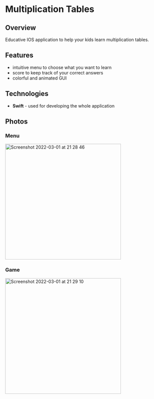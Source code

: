 # Multiplication Tables

## Overview

Educative IOS application to help your kids learn multiplication tables.

## Features

- intuitive menu to choose what you want to learn
- score to keep track of your correct answers
- colorful and animated GUI

## Technologies

- **Swift** - used for developing the whole application

## Photos

### Menu
<img width="370" alt="Screenshot 2022-03-01 at 21 28 46" src="https://user-images.githubusercontent.com/34892529/156235620-03f81048-f03d-48aa-8186-20b9d8719c25.png">

### Game
<img width="370" alt="Screenshot 2022-03-01 at 21 29 10" src="https://user-images.githubusercontent.com/34892529/156235663-33cfdda0-40d7-4777-82da-f6b7b6a64bc3.png">
